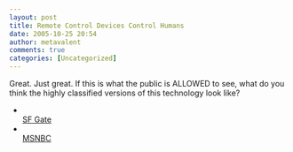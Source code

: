 ```yaml
---
layout: post
title: Remote Control Devices Control Humans
date: 2005-10-25 20:54
author: metavalent
comments: true
categories: [Uncategorized]
---
```

Great.  Just great.  If this is what the public is ALLOWED to see, what do you think the highly classified versions of this technology look like? 
<ul><li></li><a href="http://www.sfgate.com/cgi-bin/article.cgi?file=/news/archive/2005/10/25/financial/f133702D73.DTL">SF Gate</a>
<li></li><a href="http://www.msnbc.msn.com/id/9816703/">MSNBC</a></ul>
